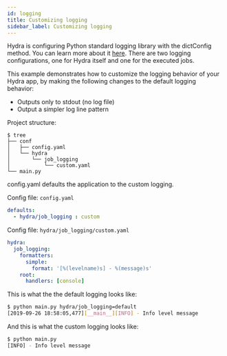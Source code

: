 ```yaml
---
id: logging
title: Customizing logging
sidebar_label: Customizing logging
---
```

Hydra is configuring Python standard logging library with the dictConfig method. You can learn more about it [here](https://docs.python.org/3/howto/logging.html).
There are two logging configurations, one for Hydra itself and one for the executed jobs.

This example demonstrates how to customize the logging behavior of your Hydra app, by making the following changes
to the default logging behavior:

 * Outputs only to stdout (no log file)
 * Output a simpler log line pattern

Project structure:
```text
$ tree
├── conf
│   ├── config.yaml
│   └── hydra
│       └── job_logging
│           └── custom.yaml
└── main.py
```

config.yaml defaults the application to the custom logging.

Config file: `config.yaml`
```yaml
defaults:
  - hydra/job_logging : custom
```
Config file: `hydra/job_logging/custom.yaml`

```yaml
hydra:
  job_logging:
    formatters:
      simple:
        format: '[%(levelname)s] - %(message)s'
    root:
      handlers: [console]
```

This is what the the default logging looks like:
```bash
$ python main.py hydra/job_logging=default
[2019-09-26 18:58:05,477][__main__][INFO] - Info level message
```

And this is what the custom logging looks like:
```bash
$ python main.py
[INFO] - Info level message
```
